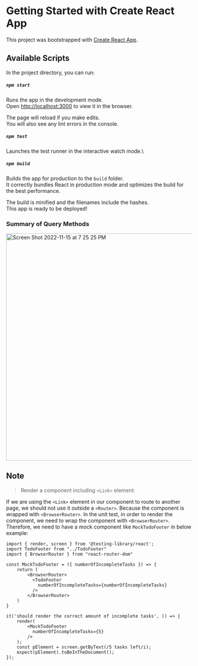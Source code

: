 # Getting Started with Create React App

This project was bootstrapped with [Create React App](https://create-react-app.dev/).

## Available Scripts

In the project directory, you can run:

##### `npm start`

Runs the app in the development mode.\
Open [http://localhost:3000](http://localhost:3000) to view it in the browser.

The page will reload if you make edits.\
You will also see any lint errors in the console.

##### `npm test`

Launches the test runner in the interactive watch mode.\

##### `npm build`

Builds the app for production to the `build` folder.\
It correctly bundles React in production mode and optimizes the build for the best performance.

The build is minified and the filenames include the hashes.\
This app is ready to be deployed!


### Summary of Query Methods

<img width="616" alt="Screen Shot 2022-11-15 at 7 25 25 PM" src="https://user-images.githubusercontent.com/7660220/202076479-a3048101-dc7a-4f6c-9cf2-9f953ef013cc.png">


## Note

> Render a component including `<Link>` element:

If we are using the `<Link>` element in our component to route to another page, we should not use it outside a `<Router>`. Because the component is wrapped with `<BrowserRouter>`. In the unit test, in order to render the component, we need to wrap the component with `<BrowserRouter>`. Therefore, we need to have a mock component like ```MockTodoFooter``` in below example:

```tsx
import { render, screen } from '@testing-library/react';
import TodoFooter from "../TodoFooter"
import { BrowserRouter } from "react-router-dom"

const MockTodoFooter = ({ numberOfIncompleteTasks }) => {
    return (
        <BrowserRouter>
          <TodoFooter 
            numberOfIncompleteTasks={numberOfIncompleteTasks}
          />
        </BrowserRouter>
    )
}

it('should render the correct amount of incomplete tasks', () => {
    render(
        <MockTodoFooter 
          numberOfIncompleteTasks={5}
        />
    );
    const pElement = screen.getByText(/5 tasks left/i);
    expect(pElement).toBeInTheDocument();
});
```